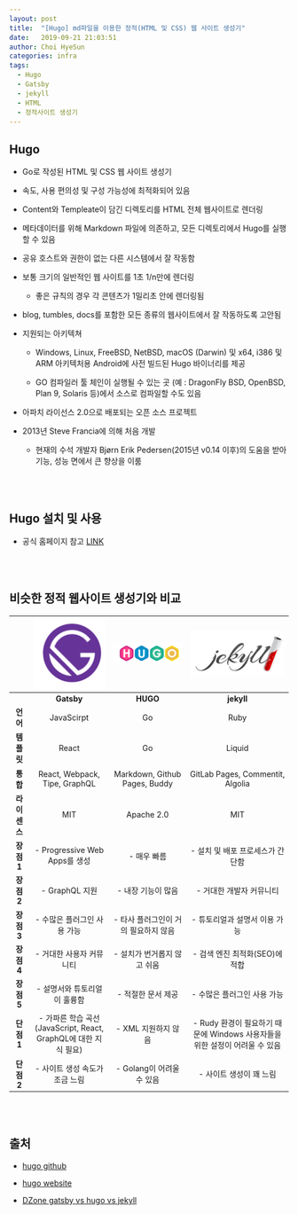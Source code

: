 ```yaml
---
layout: post
title:  "[Hugo] md파일을 이용한 정적(HTML 및 CSS) 웹 사이트 생성기"
date:   2019-09-21 21:03:51
author: Choi HyeSun
categories: infra
tags:
  - Hugo
  - Gatsby
  - jekyll
  - HTML
  - 정적사이트 생성기
---
```


## Hugo

- Go로 작성된 HTML 및 CSS 웹 사이트 생성기

- 속도, 사용 편의성 및 구성 가능성에 최적화되어 있음

- Content와 Templeate이 담긴 디렉토리를 HTML 전체 웹사이트로 렌더링

- 메타데이터를 위해 Markdown 파일에 의존하고, 모든 디렉토리에서 Hugo를 실행할 수 있음

- 공유 호스트와 권한이 없는 다른 시스템에서 잘 작동함

- 보통 크기의 일반적인 웹 사이트를 1초 1/n만에 렌더링

  - 좋은 규칙의 경우 각 콘텐츠가 1밀리초 안에 렌더링됨

- blog, tumbles, docs를 포함한 모든 종류의 웹사이트에서 잘 작동하도록 고안됨

- 지원되는 아키텍쳐

  - Windows, Linux, FreeBSD, NetBSD, macOS (Darwin) 및 x64, i386 및 ARM 아키텍처용 Android에 사전 빌드된 Hugo 바이너리를 제공

  - GO 컴파일러 툴 체인이 실행될 수 있는 곳 (예 : DragonFly BSD, OpenBSD, Plan 9, Solaris 등)에서 소스로 컴파일할 수도 있음

- 아파치 라이선스 2.0으로 배포되는 오픈 소스 프로젝트

- 2013년 Steve Francia에 의해 처음 개발

  - 현재의 수석 개발자 Bjørn Erik Pedersen(2015년 v0.14 이후)의 도움을 받아 기능, 성능 면에서 큰 향상을 이룸
  
<br>
<br>

## Hugo 설치 및 사용

- 공식 홈페이지 참고 [LINK](https://gohugo.io/getting-started/)

<br>
<br>

## 비슷한 정적 웹사이트 생성기와 비교

| |![image](/img/2019-09-21/hugo-001-gatsby.png)|![image](/img/2019-09-21/hugo-002-hugo.png)|![image](/img/2019-09-21/hugo-003-jekyll.png)|
|:-:|:-:|:-:|:-:|
||**Gatsby**|**HUGO**|**jekyll**|
|**언어**|JavaScirpt|Go|Ruby|
|**템플릿**|React|Go|Liquid|
|**통합**|React, Webpack, Tipe, GraphQL|Markdown, Github Pages, Buddy|GitLab Pages, Commentit, Algolia|
|**라이센스**|MIT|Apache 2.0|MIT|
|**장점 1**|- Progressive Web Apps를 생성|- 매우 빠름|- 설치 및 배포 프로세스가 간단함|
|**장점 2**|- GraphQL 지원|- 내장 기능이 많음|- 거대한 개발자 커뮤니티|
|**장점 3**|- 수많은 플러그인 사용 가능|- 타사 플러그인이 거의 필요하지 않음|- 튜토리얼과 설명서 이용 가능|
|**장점 4**|- 거대한 사용자 커뮤니티|- 설치가 번거롭지 않고 쉬움|- 검색 엔진 최적화(SEO)에 적합|
|**장점 5**|- 설명서와 튜토리얼이 훌륭함|- 적절한 문서 제공|- 수많은 플러그인 사용 가능|
|**단점 1**|- 가파른 학습 곡선<br>(JavaScript, React, GraphQL에 대한 지식 필요)|- XML 지원하지 않음|- Rudy 환경이 필요하기 때문에 Windows 사용자들을 위한 설정이 어려울 수 있음|
|**단점 2**|- 사이트 생성 속도가 조금 느림|- Golang이 어려울 수 있음|- 사이트 생성이 꽤 느림|

<br>
<br>

## 출처

- [hugo github](https://github.com/gohugoio/hugo)

- [hugo website](https://gohugo.io/)

- [DZone gatsby vs hugo vs jekyll](https://dzone.com/articles/static-site-generators-overview-gatsby-vs-hugo-vs)
